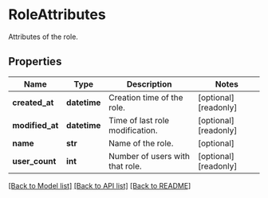 # RoleAttributes

Attributes of the role.
## Properties
Name | Type | Description | Notes
------------ | ------------- | ------------- | -------------
**created_at** | **datetime** | Creation time of the role. | [optional] [readonly] 
**modified_at** | **datetime** | Time of last role modification. | [optional] [readonly] 
**name** | **str** | Name of the role. | [optional] 
**user_count** | **int** | Number of users with that role. | [optional] [readonly] 

[[Back to Model list]](README.md#documentation-for-models) [[Back to API list]](README.md#documentation-for-api-endpoints) [[Back to README]](README.md)


